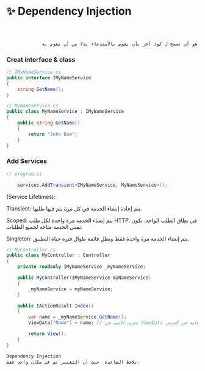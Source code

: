 
# ✨  Dependency Injection





```bash



             هو أن تسمح ل كود أخر بأن يقوم بالأستدعاء بدلا من أن تقوم به

```


###  Creat interface  & class


```c#
// IMyNameService.cs
public interface IMyNameService
{
    string GetName();
}

// MyNameService.cs
public class MyNameService : IMyNameService
{
    public string GetName()
    {
        return "John Doe";
    }
}
```



###  Add Services

```c#
// program.cs

    services.AddTransient<IMyNameService, MyNameService>();

```
 (Service Lifetimes):
 
Transient: يتم إعادة إنشاء الخدمة في كل مرة يتم فيها طلبها.

Scoped: يتم إنشاء الخدمة مرة واحدة لكل طلب HTTP. في نطاق الطلب الواحد، تكون نفس الخدمة متاحة لجميع الطلبات.

Singleton: يتم إنشاء الخدمة مرة واحدة فقط وتظل قائمة طوال فترة حياة التطبيق.



```c#
// MyController.cs
public class MyController : Controller
{
    private readonly IMyNameService _myNameService;

    public MyController(IMyNameService myNameService)
    {
        _myNameService = myNameService;
    }

    public IActionResult Index()
    {
        var name = _myNameService.GetName();
        ViewData["Name"] = name; // تخزين الاسم في ViewData ليتم استخدامه في العرض

        return View();
    }
}

```
```bash
Dependency Injection
نلاحظ الفائدة  حيث أن التغيير تم في مكان واحد فقط.

```
